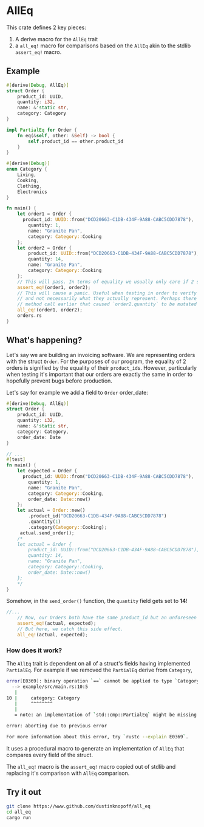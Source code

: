 # AllEq

This crate defines 2 key pieces:

1. A derive macro for the `AllEq` trait
2. a `all_eq!` macro for comparisons based on the `AllEq` akin to the stdlib `assert_eq!` macro.

## Example

```rust
#[derive(Debug, AllEq)]
struct Order {
    product_id: UUID,
    quantity: i32,
    name: &'static str,
    category: Category
}

impl PartialEq for Order {
    fn eq(&self, other: &Self) -> bool {
        self.product_id == other.product_id
    }
}

#[derive(Debug)]
enum Category {
    Living,
    Cooking,
    Clothing,
    Electronics
}

fn main() {
    let order1 = Order {
      product_id: UUID::from("DCD20663-C1DB-434F-9A88-CABC5CDD7878"),
        quantity: 1,
        name: "Granite Pan",
        category: Category::Cooking
    };
    let order2 = Order {
        product_id: UUID::from("DCD20663-C1DB-434F-9A88-CABC5CDD7878"),
        quantity: 14,
        name: "Granite Pan",
        category: Category::Cooking
    };
    // This will pass. In terms of equality we usually only care if 2 sheep have the same `product_id`
    assert_eq!(order1, order2);
    // This will cause a panic. Useful when testing in order to verify that the two objects have the same fields
    // and not necessarily what they actually represent. Perhaps there is a side-effect in a hypothetical
    // method call earlier that caused `order2.quantity` to be mutated when it shouldn't have.
    all_eq!(order1, order2);
    orders.rs
}

```

## What's happening?

Let's say we are building an invoicing software. We are representing orders with the struct `Order`. For the purposes of 
our program, the equality of 2 orders is signified by the equality of their `product_id`s. However, particularly when testing
it's important that our orders are exactly the same in order to hopefully prevent bugs before production.

Let's say for example we add a field to `Order` order_date:

```rust
#[derive(Debug, AllEq)]
struct Order {
    product_id: UUID,
    quantity: i32,
    name: &'static str,
    category: Category,
    order_date: Date
}

// ...
#[test]
fn main() {
    let expected = Order {
      product_id: UUID::from("DCD20663-C1DB-434F-9A88-CABC5CDD7878"),
        quantity: 1,
        name: "Granite Pan",
        category: Category::Cooking,
        order_date: Date::now()
    };
    let actual = Order::new()
        .product_id("DCD20663-C1DB-434F-9A88-CABC5CDD7878")
        .quantity(1)
        .category(Category::Cooking);
     actual.send_order();
    /*
    let actual = Order {
        product_id: UUID::from("DCD20663-C1DB-434F-9A88-CABC5CDD7878"),
        quantity: 14,
        name: "Granite Pan",
        category: Category::Cooking,
        order_date: Date::now()
    };
    */
}
```

Somehow, in the `send_order()` function, the `quantity` field gets set to **14**!

```rust
//...
    // Now, our Orders both have the same product_id but an unforeseen side effect of the `send_order()` method is not caught
    assert_eq!(actual, expected);
    // But here, we catch this side effect.
    all_eq!(actual, expected);
```

### How does it work?

The `AllEq` trait is dependent on all of a struct's fields having implemented `PartialEq`.
For example if we removed the `PartialEq` derive from `Category`,

```bash
error[E0369]: binary operation `==` cannot be applied to type `Category`
  --> example/src/main.rs:10:5
   |
10 |     category: Category
   |     ^^^^^^^^
   |
   = note: an implementation of `std::cmp::PartialEq` might be missing for `Category`

error: aborting due to previous error

For more information about this error, try `rustc --explain E0369`.
```

It uses a procedural macro to generate an implementation of `AllEq` that compares every field of the struct.

The `all_eq!` macro is the `assert_eq!` macro copied out of stdlib and replacing it's comparison with `AllEq` comparison.

## Try it out

```bash
git clone https://www.github.com/dustinknopoff/all_eq
cd all_eq
cargo run
```